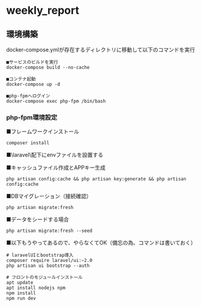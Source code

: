 # weekly_report

## 環境構築

docker-compose.ymlが存在するディレクトリに移動して以下のコマンドを実行
```
■サービスのビルドを実行
docker-compose build --no-cache

■コンテナ起動
docker-compose up -d

■php-fpmへログイン
docker-compose exec php-fpm /bin/bash
```
### php-fpm環境設定
■フレームワークインストール
```
composer install
```
■\laravel\配下にenvファイルを設置する

■キャッシュファイル作成とAPPキー生成
```
php artisan config:cache && php artisan key:generate && php artisan config:cache
```
■DBマイグレーション（接続確認）
```
php artisan migrate:fresh
```
■データをシードする場合
```
php artisan migrate:fresh --seed
```

■以下もうやってあるので、やらなくてOK（備忘の為、コマンドは書いておく）
```
# laravelUIとbootstrap導入
composer require laravel/ui:~2.0
php artisan ui bootstrap --auth

# フロントのモジュールインストール
apt update
apt install nodejs npm
npm install
npm run dev
```
